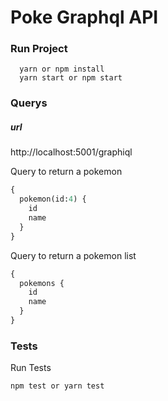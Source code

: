 # Poke Graphql API

### Run Project

```
  yarn or npm install
  yarn start or npm start

```
### Querys

##### url
http://localhost:5001/graphiql

Query to return a pokemon
```graphql
{
  pokemon(id:4) {
    id
    name
  }
}
```

Query to return a pokemon list
```graphql
{
  pokemons {
    id
    name
  }
}
```
### Tests 
Run Tests
```
npm test or yarn test

```